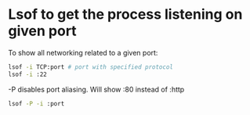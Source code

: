 # Lsof to get the process listening on given port

To show all networking related to a given port:

```bash
lsof -i TCP:port # port with specified protocol
lsof -i :22
```
	
-P disables port aliasing. Will show <HOST>:80 instead of <HOST>:http

```bash
lsof -P -i :port
```
